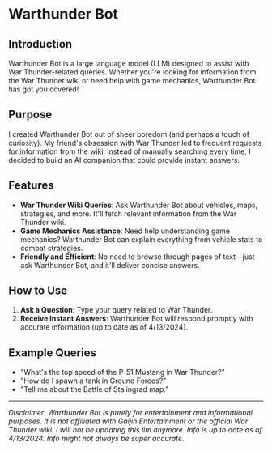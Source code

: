 # Warthunder Bot

## Introduction
Warthunder Bot is a large language model (LLM) designed to assist with War Thunder-related queries. Whether you're looking for information from the War Thunder wiki or need help with game mechanics, Warthunder Bot has got you covered!

## Purpose
I created Warthunder Bot out of sheer boredom (and perhaps a touch of curiosity). My friend's obsession with War Thunder led to frequent requests for information from the wiki. Instead of manually searching every time, I decided to build an AI companion that could provide instant answers.

## Features
- **War Thunder Wiki Queries**: Ask Warthunder Bot about vehicles, maps, strategies, and more. It'll fetch relevant information from the War Thunder wiki.
- **Game Mechanics Assistance**: Need help understanding game mechanics? Warthunder Bot can explain everything from vehicle stats to combat strategies.
- **Friendly and Efficient**: No need to browse through pages of text—just ask Warthunder Bot, and it'll deliver concise answers.

## How to Use
1. **Ask a Question**: Type your query related to War Thunder.
2. **Receive Instant Answers**: Warthunder Bot will respond promptly with accurate information (up to date as of 4/13/2024).

## Example Queries
- "What's the top speed of the P-51 Mustang in War Thunder?"
- "How do I spawn a tank in Ground Forces?"
- "Tell me about the Battle of Stalingrad map."

---
*Disclaimer: Warthunder Bot is purely for entertainment and informational purposes. It is not affiliated with Gaijin Entertainment or the official War Thunder wiki. I will not be updating this llm anymore. Info is up to date as of 4/13/2024. Info might not always be super accurate.*
